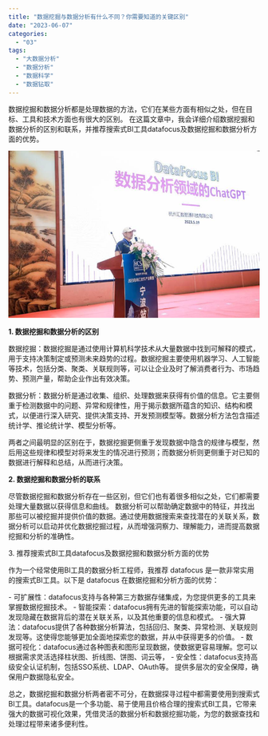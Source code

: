 ```yaml
---
title: "数据挖掘与数据分析有什么不同？你需要知道的关键区别"
date: "2023-06-07"
categories: 
  - "03"
tags: 
  - "大数据分析"
  - "数据分析"
  - "数据科学"
  - "数据钻取"
---
```


数据挖掘和数据分析都是处理数据的方法，它们在某些方面有相似之处，但在目标、工具和技术方面也有很大的区别。 在这篇文章中，我会详细介绍数据挖掘和数据分析的区别和联系，并推荐搜索式BI工具datafocus及数据挖掘和数据分析方面的优势。

![chatgpt](images/1684722022-chatgpt.jpeg)

**1\. 数据挖掘和数据分析的区别**

数据挖掘：数据挖掘是通过使用计算机科学技术从大量数据中找到可解释的模式，用于支持决策制定或预测未来趋势的过程。数据挖掘主要使用机器学习、人工智能等技术，包括分类、聚类、关联规则等，可以让企业及时了解消费者行为、市场趋势、预测产量，帮助企业作出有效决策。

数据分析：数据分析是通过收集、组织、处理数据来获得有价值的信息。它主要侧重于检测数据中的问题、异常和规律性，用于揭示数据所蕴含的知识、结构和模式，以便进行深入研究、提供决策支持、开发预测模型等。数据分析方法包含描述统计学、推论统计学、模型分析等。

两者之间最明显的区别在于，数据挖掘更侧重于发现数据中隐含的规律与模型，然后用这些规律和模型对将来发生的情况进行预测；而数据分析则更侧重于对已知的数据进行解释和总结，从而进行决策。

**2\. 数据挖掘和数据分析的联系**

尽管数据挖掘和数据分析存在一些区别，但它们也有着很多相似之处，它们都需要处理大量数据以获得信息和曲线。 数据分析可以帮助确定数据中的特征，并找出那些可以被挖掘并提供价值的数据。通过使用数据搜索来查找潜在的关联关系，数据分析可以启动并优化数据挖掘过程，从而增强洞察力、理解能力，进而提高数据挖掘和分析的准确性。

3\. 推荐搜索式BI工具datafocus及数据挖掘和数据分析方面的优势

作为一个经常使用BI工具的数据分析工程师，我推荐 datafocus 是一款非常实用的搜索式BI工具。以下是 datafocus 在数据挖掘和分析方面的优势：

\- 可扩展性：datafocus支持与各种第三方数据存储集成，为您提供更多的工具来掌握数据挖掘技术。 - 智能探索：datafocus拥有先进的智能探索功能，可以自动发现隐藏在数据背后的潜在关联关系，以及其他重要的信息和模式。 - 强大算法：datafocus提供了各种数据分析算法，包括回归、聚类、异常检测、关联规则发现等。这使得您能够更加全面地探索您的数据，并从中获得更多的价值。 - 数据可视化：datafocus通过各种图表和图形呈现数据，使数据更容易理解。您可以根据需求灵活选择柱状图、折线图、饼图、词云等， - 安全性：datafocus支持高级安全认证机制，包括SSO系统、LDAP、OAuth等。 提供多层次的安全保障，确保用户数据隐私安全。

总之，数据挖掘和数据分析两者密不可分，在数据探寻过程中都需要使用到搜索式BI工具。datafocus是一个多功能、易于使用且价格合理的搜索式BI工具，它带来强大的数据可视化效果，凭借灵活的数据分析和数据挖掘功能，为您的数据查找和处理过程带来诸多便利性。
